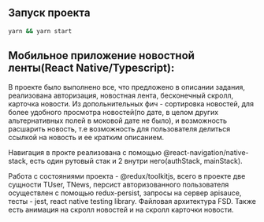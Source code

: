



## Запуск проекта

```bash
yarn && yarn start
```

##  Мобильное приложение новостной ленты(React Native/Typescript): 
В проекте было выполнено все, что предложено в описании задания, реализована авторизация, новостная лента, бесконечный скролл, карточка новости. Из допольнительных фич - сортировка новостей, для более удобного просмотра новостей(по дате, в целом других альтернативных полей в моковой дате не было), и возможность расшарить новость, т.е возможность для пользователя делиться ссылкой на новость и ее кратким описанием. 

Навигация в прокте реализована с помощью @react-navigation/native-stack, есть один рутовый стак и 2 внутри него(authStack, mainStack). 

Работа с состояниями проекта - @redux/toolkitjs, всего в проекте две сущности TUser, TNews, персист авторизованного пользователя осуществлен с помощью redux-persist, запросы на сервер apisauce, тесты - jest, react native testing library. Файловая архитектура FSD. Также есть анимация на скролл новостей и на скролл карточки новости.

